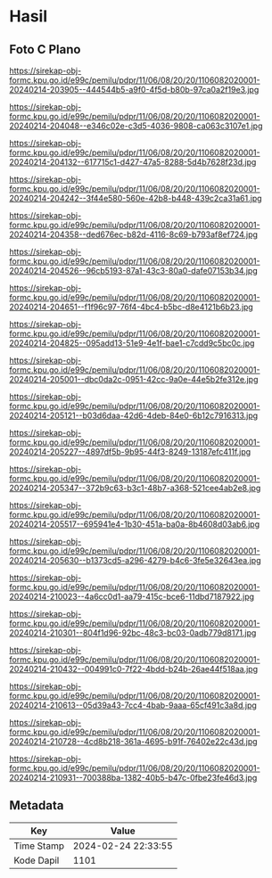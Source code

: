 # Hasil

## Foto C Plano

https://sirekap-obj-formc.kpu.go.id/e99c/pemilu/pdpr/11/06/08/20/20/1106082020001-20240214-203905--444544b5-a9f0-4f5d-b80b-97ca0a2f19e3.jpg

https://sirekap-obj-formc.kpu.go.id/e99c/pemilu/pdpr/11/06/08/20/20/1106082020001-20240214-204048--e346c02e-c3d5-4036-9808-ca063c3107e1.jpg

https://sirekap-obj-formc.kpu.go.id/e99c/pemilu/pdpr/11/06/08/20/20/1106082020001-20240214-204132--617715c1-d427-47a5-8288-5d4b7628f23d.jpg

https://sirekap-obj-formc.kpu.go.id/e99c/pemilu/pdpr/11/06/08/20/20/1106082020001-20240214-204242--3f44e580-560e-42b8-b448-439c2ca31a61.jpg

https://sirekap-obj-formc.kpu.go.id/e99c/pemilu/pdpr/11/06/08/20/20/1106082020001-20240214-204358--ded676ec-b82d-4116-8c69-b793af8ef724.jpg

https://sirekap-obj-formc.kpu.go.id/e99c/pemilu/pdpr/11/06/08/20/20/1106082020001-20240214-204526--96cb5193-87a1-43c3-80a0-dafe07153b34.jpg

https://sirekap-obj-formc.kpu.go.id/e99c/pemilu/pdpr/11/06/08/20/20/1106082020001-20240214-204651--f1f96c97-76f4-4bc4-b5bc-d8e4121b6b23.jpg

https://sirekap-obj-formc.kpu.go.id/e99c/pemilu/pdpr/11/06/08/20/20/1106082020001-20240214-204825--095add13-51e9-4e1f-bae1-c7cdd9c5bc0c.jpg

https://sirekap-obj-formc.kpu.go.id/e99c/pemilu/pdpr/11/06/08/20/20/1106082020001-20240214-205001--dbc0da2c-0951-42cc-9a0e-44e5b2fe312e.jpg

https://sirekap-obj-formc.kpu.go.id/e99c/pemilu/pdpr/11/06/08/20/20/1106082020001-20240214-205121--b03d6daa-42d6-4deb-84e0-6b12c7916313.jpg

https://sirekap-obj-formc.kpu.go.id/e99c/pemilu/pdpr/11/06/08/20/20/1106082020001-20240214-205227--4897df5b-9b95-44f3-8249-13187efc411f.jpg

https://sirekap-obj-formc.kpu.go.id/e99c/pemilu/pdpr/11/06/08/20/20/1106082020001-20240214-205347--372b9c63-b3c1-48b7-a368-521cee4ab2e8.jpg

https://sirekap-obj-formc.kpu.go.id/e99c/pemilu/pdpr/11/06/08/20/20/1106082020001-20240214-205517--695941e4-1b30-451a-ba0a-8b4608d03ab6.jpg

https://sirekap-obj-formc.kpu.go.id/e99c/pemilu/pdpr/11/06/08/20/20/1106082020001-20240214-205630--b1373cd5-a296-4279-b4c6-3fe5e32643ea.jpg

https://sirekap-obj-formc.kpu.go.id/e99c/pemilu/pdpr/11/06/08/20/20/1106082020001-20240214-210023--4a6cc0d1-aa79-415c-bce6-11dbd7187922.jpg

https://sirekap-obj-formc.kpu.go.id/e99c/pemilu/pdpr/11/06/08/20/20/1106082020001-20240214-210301--804f1d96-92bc-48c3-bc03-0adb779d8171.jpg

https://sirekap-obj-formc.kpu.go.id/e99c/pemilu/pdpr/11/06/08/20/20/1106082020001-20240214-210432--004991c0-7f22-4bdd-b24b-26ae44f518aa.jpg

https://sirekap-obj-formc.kpu.go.id/e99c/pemilu/pdpr/11/06/08/20/20/1106082020001-20240214-210613--05d39a43-7cc4-4bab-9aaa-65cf491c3a8d.jpg

https://sirekap-obj-formc.kpu.go.id/e99c/pemilu/pdpr/11/06/08/20/20/1106082020001-20240214-210728--4cd8b218-361a-4695-b91f-76402e22c43d.jpg

https://sirekap-obj-formc.kpu.go.id/e99c/pemilu/pdpr/11/06/08/20/20/1106082020001-20240214-210931--700388ba-1382-40b5-b47c-0fbe23fe46d3.jpg


## Metadata

| Key        | Value               |
| ---------- | ------------------- |
| Time Stamp | 2024-02-24 22:33:55 |
| Kode Dapil | 1101                |



